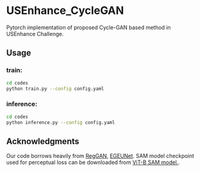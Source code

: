 # USEnhance_CycleGAN

Pytorch implementation of proposed Cycle-GAN based method in USEnhance Challenge.

## Usage
### train:
```bash
cd codes
python train.py --config config.yaml
```

### inference:
```bash
cd codes
python inference.py --config config.yaml
```

## Acknowledgments
Our code borrows heavily from [RegGAN](https://github.com/Kid-Liet/Reg-GAN), [EGEUNet](https://github.com/JCruan519/EGE-UNet). SAM model checkpoint used for perceptual loss can be downloaded from [ViT-B SAM model.](https://dl.fbaipublicfiles.com/segment_anything/sam_vit_b_01ec64.pth).